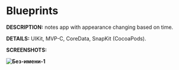<h1>Blueprints</h1>

<p><strong>DESCRIPTION:</strong> notes app with appearance changing based on time.</p>
<p><strong>DETAILS:</strong> UIKit, MVP-C, CoreData, SnapKit (CocoaPods).</p>
<p><strong>SCREENSHOTS:</p>

![Без-имени-1](https://github.com/eldarovsky/Blueprints/assets/60284515/622f41b1-2558-4a50-aee6-987a6d2b2cd8)
